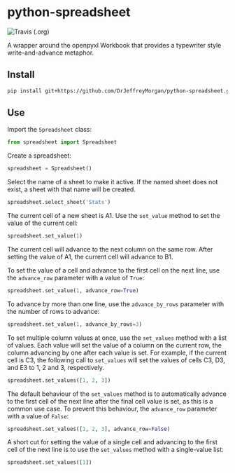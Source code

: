 # python-spreadsheet

![Travis (.org)](https://img.shields.io/travis/DrJeffreyMorgan/python-spreadsheet.svg)

A wrapper around the openpyxl Workbook that provides a typewriter style write-and-advance metaphor.

## Install

```bash
pip install git+https://github.com/DrJeffreyMorgan/python-spreadsheet.git
```

## Use

Import the ```Spreadsheet``` class:

```python
from spreadsheet import Spreadsheet
```

Create a spreadsheet:

```python
spreadsheet = Spreadsheet()
```

Select the name of a sheet to make it active. If the named sheet does not exist, a sheet with that name will be created.

```python
spreadsheet.select_sheet('Stats')
```

The current cell of a new sheet is A1. Use the ```set_value``` method to set the value of the current cell:

```python
spreadsheet.set_value(1)
```

The current cell will advance to the next column on the same row. After setting the value of A1, the current cell will advance to B1.

To set the value of a cell and advance to the first cell on the next line, use the ```advance_row``` parameter with a value of ```True```:

```python
spreadsheet.set_value(1, advance_row=True)
```

To advance by more than one line, use the ```advance_by_rows``` parameter with the number of rows to advance:


```python
spreadsheet.set_value(1, advance_by_rows=3)

```

To set multiple column values at once, use the ```set_values``` method with a list of values. Each value will set the value of a column on the current row, the column advancing by one after each value is set. For example, if the current cell is C3, the following call to ```set_values``` will set the values of cells C3, D3, and E3 to 1, 2 and 3, respectively.

```python
spreadsheet.set_values([1, 2, 3])
```

The default behaviour of the ```set_values``` method is to automatically advance to the first cell of the next line after the final cell value is set, as this is a common use case. To prevent this behaviour, the ```advance_row``` parameter with a value of ```False```: 

```python
spreadsheet.set_values([1, 2, 3], advance_row=False)

```

A short cut for setting the value of a single cell and advancing to the first cell of the next line is to use the ```set_values``` method with a single-value list:

```python
spreadsheet.set_values([1])

```
